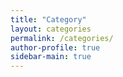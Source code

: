 ```yaml
---
title: "Category"
layout: categories
permalink: /categories/
author-profile: true
sidebar-main: true
---
```


